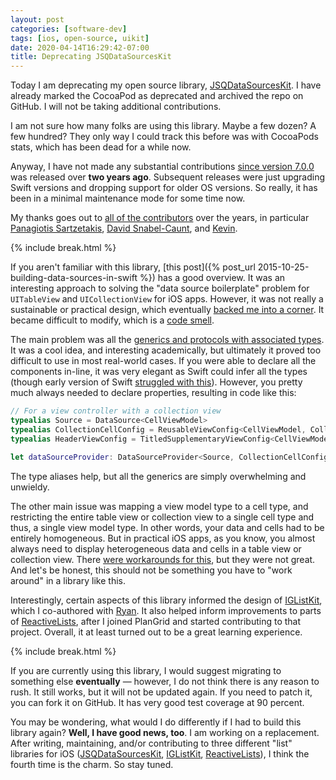```yaml
---
layout: post
categories: [software-dev]
tags: [ios, open-source, uikit]
date: 2020-04-14T16:29:42-07:00
title: Deprecating JSQDataSourcesKit
---
```


Today I am deprecating my open source library, [JSQDataSourcesKit](https://github.com/jessesquires/JSQDataSourcesKit). I have already marked the CocoaPod as deprecated and archived the repo on GitHub. I will not be taking additional contributions.

<!--excerpt-->

I am not sure how many folks are using this library. Maybe a few dozen? A few hundred? They only way I could track this before was with CocoaPods stats, which has been dead for a while now.

Anyway, I have not made any substantial contributions [since version 7.0.0](https://github.com/jessesquires/JSQDataSourcesKit/releases/tag/7.0.0) was released over **two years ago**. Subsequent releases were just upgrading Swift versions and dropping support for older OS versions. So really, it has been in a minimal maintenance mode for some time now.

My thanks goes out to [all of the contributors](https://github.com/jessesquires/JSQDataSourcesKit/graphs/contributors) over the years, in particular [Panagiotis Sartzetakis](https://github.com/psartzetakis), [David Snabel-Caunt](https://github.com/dcaunt), and [Kevin](https://github.com/kevnm67).

{% include break.html %}

If you aren't familiar with this library, [this post]({% post_url 2015-10-25-building-data-sources-in-swift %}) has a good overview. It was an interesting approach to solving the "data source boilerplate" problem for `UITableView` and `UICollectionView` for iOS apps. However, it was not really a sustainable or practical design, which eventually [backed me into a corner](https://github.com/jessesquires/JSQDataSourcesKit/issues/113). It became difficult to modify, which is a [code smell](https://en.wikipedia.org/wiki/Code_smell).

The main problem was all the [generics and protocols with associated types](https://jessesquires.github.io/JSQDataSourcesKit/Classes/DataSourceProvider.html). It was a cool idea, and interesting academically, but ultimately it proved too difficult to use in most real-world cases. If you were able to declare all the components in-line, it was very elegant as Swift could infer all the types (though early version of Swift [struggled with this](https://speakerdeck.com/jessesquires/pushing-the-limits-of-protocol-oriented-programming)). However, you pretty much always needed to declare properties, resulting in code like this:

```swift
// For a view controller with a collection view
typealias Source = DataSource<CellViewModel>
typealias CollectionCellConfig = ReusableViewConfig<CellViewModel, CollectionViewCell>
typealias HeaderViewConfig = TitledSupplementaryViewConfig<CellViewModel>

let dataSourceProvider: DataSourceProvider<Source, CollectionCellConfig, HeaderViewConfig>
```

The type aliases help, but all the generics are simply overwhelming and unwieldy.

The other main issue was mapping a view model type to a cell type, and restricting the entire table view or collection view to a single cell type and thus, a single view model type. In other words, your data and cells had to be entirely homogeneous. But in practical iOS apps, as you know, you almost always need to display heterogeneous data and cells in a table view or collection view. There [were workarounds for this](https://github.com/jessesquires/JSQDataSourcesKit/issues/57), but they were not great. And let's be honest, this should not be something you have to "work around" in a library like this.

Interestingly, certain aspects of this library informed the design of [IGListKit](https://www.github.com/Instagram/IGListKit), which I co-authored with [Ryan](https://twitter.com/_ryannystrom). It also helped inform improvements to parts of [ReactiveLists](https://github.com/plangrid/reactivelists), after I joined PlanGrid and started contributing to that project. Overall, it at least turned out to be a great learning experience.

{% include break.html %}

If you are currently using this library, I would suggest migrating to something else **eventually** &mdash; however, I do not think there is any reason to rush. It still works, but it will not be updated again. If you need to patch it, you can fork it on GitHub. It has very good test coverage at 90 percent.

You may be wondering, what would I do differently if I had to build this library again? **Well, I have good news, too**. I am working on a replacement. After writing, maintaining, and/or contributing to three different "list" libraries for iOS ([JSQDataSourcesKit](https://github.com/jessesquires/JSQDataSourcesKit), [IGListKit](https://www.github.com/Instagram/IGListKit), [ReactiveLists](https://github.com/plangrid/reactivelists)), I think the fourth time is the charm. So stay tuned.
